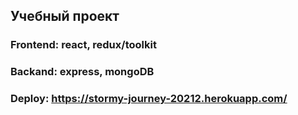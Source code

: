 ## Учебный проект
### Frontend: react, redux/toolkit
### Backand: express, mongoDB
### Deploy: https://stormy-journey-20212.herokuapp.com/
